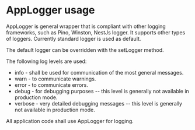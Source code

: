 # AppLogger usage
AppLogger is general wrapper that is compliant with other logging frameworks, such as Pino, Winston, NestJs logger. 
It supports other types of loggers. Currently standard logger is used as default.

The default logger can be overridden with the setLogger method.

The following log levels are used:
 
* info - shall be used for communication of the most general messages. 
* warn - to communicate warnings.
* error - to communicate errors.
* debug - for debugging purposes -- this level is generally not available in production mode.
* verbose - very detailed debugging messages -- this level is generally not available in production mode.


All application code shall use AppLogger for logging.